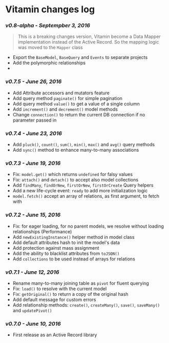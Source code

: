 # Vitamin changes log

### _**v0.8-alpha** - Septempber 3, 2016_
> This is a breaking changes version, Vitamin become a Data Mapper implementation instead of the Active Record. So the mapping logic was moved to the `Mapper` class

* Export the `BaseModel`, `BaseQuery` and `Events` to separate projects
* Add the polymorphic relationships
* 

### _**v0.7.5** - June 26, 2016_
* Add Attribute accessors and mutators feature
* Add query method `paginate()` for simple pagination 
* Add query method `value()` to get a value of a single column
* Add `increment()` and `decrement()` model methods
* Change `connection()` to return the current DB connection if no parameter passed in

### _**v0.7.4** - June 23, 2016_
* Add `pluck()`, `count()`, `sum()`, `min()`, `max()` and `avg()` query methods
* Add `sync()` method to enhance many-to-many associations

### _**v0.7.3** - June 19, 2016_
* Fix: `model.get()` which returns `undefined` for falsy values
* Fix: `attach()` and `detach()` to accept also model collections
* Add `findMany`, `findOrNew`, `firstOrNew`, `firstOrCreate` Query helpers
* Add a new life-cycle event: `ready` to add more initialization logic
* `model.fetch()` accept an array of relations, as first argument, to fetch with

### _**v0.7.2** - June 15, 2016_
* Fix: for eager loading, for no parent models, we resolve without loading relationships (Performance)
* Add `newExistingInstance()` helper method in model class
* Add default attributes hash to init the model's data
* Add protection against mass assignment
* Add the ability to blacklist attributes from `toJSON()`
* Add `collections` to be used instead of arrays for relations

### _**v0.7.1** - June 12, 2016_
* Rename many-to-many joining table as `pivot` for fluent querying
* Fix: `load()` to resolve with the current model
* Fix: `getOriginal()` to return a copy of the original hash
* Add default message for custom errors
* Add relationship methods: `create()`, `createMany()`, `save()`, `saveMany()` and `updatePivot()`

### _**v0.7.0** - June 10, 2016_
* First release as an Active Record library